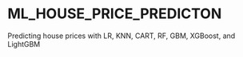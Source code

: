 # ML_HOUSE_PRICE_PREDICTON
Predicting house prices with LR, KNN, CART, RF, GBM, XGBoost, and LightGBM
